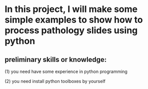 # In this project, I will make some simple examples to show how to process pathology slides using python
## preliminary skills or knowledge: 

(1) you need have some experience in python programming

(2) you need install python toolboxes by yourself
